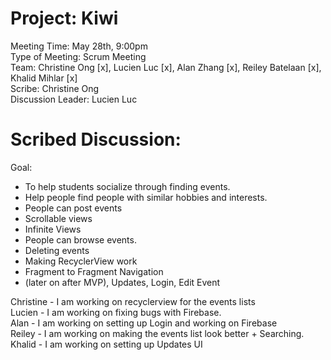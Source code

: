 # Project: Kiwi

Meeting Time: May 28th, 9:00pm <br />
Type of Meeting: Scrum Meeting <br />
Team: Christine Ong [x], Lucien Luc [x], Alan Zhang [x], Reiley Batelaan [x], Khalid Mihlar [x] <br />
Scribe: Christine Ong <br />
Discussion Leader: Lucien Luc <br />

# Scribed Discussion:

Goal: <br />

- To help students socialize through finding events. <br />
- Help people find people with similar hobbies and interests. <br />
- People can post events <br />
- Scrollable views <br />
- Infinite Views <br />
- People can browse events. <br />
- Deleting events
- Making RecyclerView work
- Fragment to Fragment Navigation <br />
- (later on after MVP), Updates, Login, Edit Event <br />

Christine - I am working on recyclerview for the events lists <br />
Lucien - I am working on fixing bugs with Firebase. <br />
Alan - I am working on setting up Login and working on Firebase <br />
Reiley - I am working on making the events list look better + Searching. <br />
Khalid - I am working on setting up Updates UI<br />
